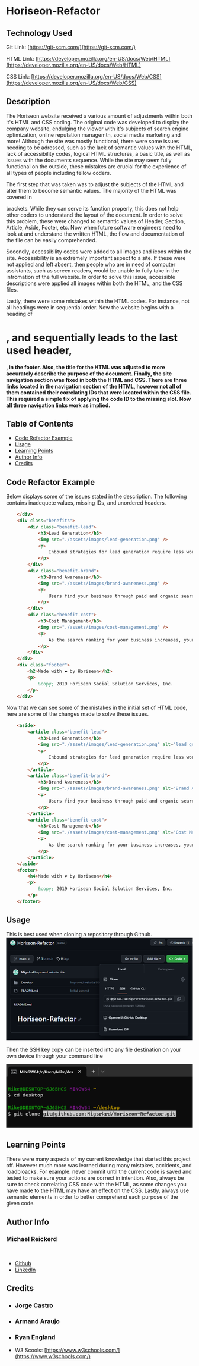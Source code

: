 # Horiseon-Refactor

## Technology Used
Git Link:   [https://git-scm.com/](https://git-scm.com/)
<br>

HTML Link:  [https://developer.mozilla.org/en-US/docs/Web/HTML](https://developer.mozilla.org/en-US/docs/Web/HTML)
<br>

CSS Link:   [https://developer.mozilla.org/en-US/docs/Web/CSS](https://developer.mozilla.org/en-US/docs/Web/CSS)
## Description

The Horiseon website received a various amount of adjustments within both it's HTML and CSS coding. The original code was developed to display the company website, endulging the viewer with it's subjects of search engine optimization, online reputation managemtn, social media marketing and more! Although the site was mostly functional, there were some issues needing to be adressed, such as the lack of semantic values with the HTML, lack of accessibility codes, logical HTML structures, a basic title, as well as issues with the documents sequence. While the site may seem fully functional on the outside, these mistakes are crucial for the experience of all types of people including fellow coders. 

The first step that was taken was to adjust the subjects of the HTML and alter them to become semantic values. The majority of the HTML was covered in <div> brackets. While they can serve its function properly, this does not help other coders to understand the layout of the document. In order to solve this problem, these were changed to semantic values of Header, Section, Article, Aside, Footer, etc. Now when future software engineers need to look at and understand the written HTML, the flow and documentation of the file can be easily comprehended.

Secondly, accessibility codes were added to all images and icons within the site. Accessibility is an extremely important aspect to a site. If these were not applied and left absent, then people who are in need of computer assistants, such as screen readers, would be unable to fully take in the infromation of the full website. In order to solve this issue, accessible descriptions were applied all images within both the HTML, and the CSS files.

Lastly, there were some mistakes within the HTML codes. For instance, not all headings were in sequential order. Now the website begins with a heading of <h1>, and sequentially leads to the last used header, <h4>, in the footer. Also, the title for the HTML was adjusted to more accurately describe the purpose of the document. Finally, the site navigation section was fixed in both the HTML and CSS. There are three links located in the navigation section of the HTML, however not all of them contained their correlating IDs that were located within the CSS file. This required a simple fix of applying the code ID to the missing slot. Now all three navigation links work as implied.

## Table of Contents
* [Code Refactor Example](#code-refactor-example)
* [Usage](#usage)
* [Learning Points](#learning-points)
* [Author Info](#author-info)
* [Credits](#credits)

## Code Refactor Example
Below displays some of the issues stated in the description. The following contains inadequete values, missing IDs, and unordered headers.
<br>

```html
    </div>
    <div class="benefits">
        <div class="benefit-lead">
            <h3>Lead Generation</h3>
            <img src="./assets/images/lead-generation.png" />
            <p>
                Inbound strategies for lead generation require less work for your business, bringing customers directly to your website.
            </p>
        </div>
        <div class="benefit-brand">
            <h3>Brand Awareness</h3>
            <img src="./assets/images/brand-awareness.png" />
            <p>
                Users find your business through paid and organic searches, increasing the search ranking and visibility for your business.
            </p>
        </div>
        <div class="benefit-cost">
            <h3>Cost Management</h3>
            <img src="./assets/images/cost-management.png" />
            <p>
                As the search ranking for your business increases, your advertising costs decrease, and you no longer need to advertise your page.
            </p>
        </div>
    </div>
    <div class="footer">
        <h2>Made with ❤️️ by Horiseon</h2>
        <p>
            &copy; 2019 Horiseon Social Solution Services, Inc.
        </p>
    </div>
```


Now that we can see some of the mistakes in the initial set of HTML code, here are some of the changes made to solve these issues.
<br>

```html
    <aside>
        <article class="benefit-lead">
            <h3>Lead Generation</h3>
            <img src="./assets/images/lead-generation.png" alt="lead generation image"/>
            <p>
                Inbound strategies for lead generation require less work for your business, bringing customers directly to your website.
            </p>
        </article>
        <article class="benefit-brand">
            <h3>Brand Awareness</h3>
            <img src="./assets/images/brand-awareness.png" alt="Brand Awareness icon"/>
            <p>
                Users find your business through paid and organic searches, increasing the search ranking and visibility for your business.
            </p>
        </article>
        <article class="benefit-cost">
            <h3>Cost Management</h3>
            <img src="./assets/images/cost-management.png" alt="Cost Management icon" />
            <p>
                As the search ranking for your business increases, your advertising costs decrease, and you no longer need to advertise your page.
            </p>
        </article>
    </aside>
    <footer>
        <h4>Made with ❤️️ by Horiseon</h4>
        <p>
            &copy; 2019 Horiseon Social Solution Services, Inc.
        </p>
    </footer>
```

## Usage
This is best used when cloning a repository through Github.
![Git-clone-copy-SSH](<Develop/assets/images/Screenshot 2023-09-20 192728.png>)
<br>

Then the SSH key copy can be inserted into any file destination on your own device through your command line

![Git-Clone-Command-Line](<Develop/assets/images/Screenshot 2023-09-20 192810.png>)
<br>

## Learning Points

There were many aspects of my current knowledge that started this project off. However much more was learned during many mistakes, accidents, and roadbloacks. For example: never commit until the current code is saved and tested to make sure your actions are correct in intention. Also, always be sure to check correlating CSS code with the HTML, as some changes you have made to the HTML may have an effect on the CSS. Lastly, always use semantic elements in order to better comprehend each purpose of the given code.

## Author Info
### Michael Reickerd
<br>

* [Github](https://github.com/Migsrkrd)
* [LinkedIn](https://www.linkedin.com/in/mikey-reickerd-1716a71a3/)

## Credits
* ### Jorge Castro
* ### Armand Araujo
* ### Ryan England
* W3 Scools: [https://www.w3schools.com/](https://www.w3schools.com/)
